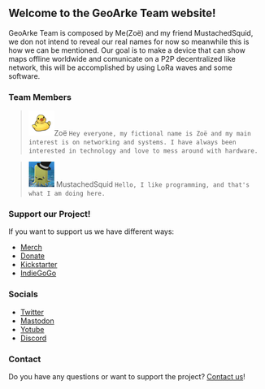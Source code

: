 ## Welcome to the GeoArke Team website!
GeoArke Team is composed by Me(Zoë) and my friend MustachedSquid, we don not intend to reveal our real names for now so meanwhile this is how we can be mentioned.
Our goal is to make a device that can show maps offline worldwide and comunicate on a P2P decentralized like network, this will be accomplished by using LoRa waves and some software.



### Team Members

> ![Duck ig??](/images/Duck-removebg-preview_10.png)Zoë ```Hey everyone, my fictional name is Zoë and my main interest is on networking and systems. I have always been interested in technology and love to mess around with hardware.```

>![Duck ig??](/images/squidwaterbigHATHATsmoler.png) MustachedSquid ```Hello, I like programming, and that's what I am doing here.```


### Support our Project!

If you want to support us we have different ways:

- [Merch](https://my-store-c39d95.creator-spring.com)
- [Donate]()
- [Kickstarter]()
- [IndieGoGo]()



### Socials

- [Twitter](https://twitter.com/GeoArkeTeam)
- [Mastodon]()
- [Yotube](https://www.youtube.com/channel/UCNnzCbmJfNzfZmA_VHrLKgA)
- [Discord](https://discord.gg/4cfP9ZNwCY)



### Contact

Do you have any questions or want to support the project? [Contact us](mailto:geoarketeam@gmail.com)!

